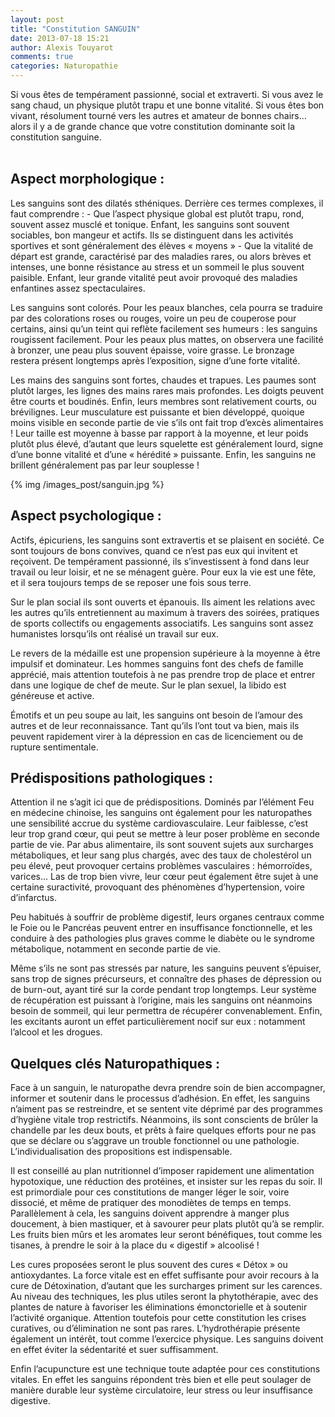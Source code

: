 ```yaml
---
layout: post
title: "Constitution SANGUIN"
date: 2013-07-18 15:21
author: Alexis Touyarot
comments: true
categories: Naturopathie
---
```


<div class="resume">
Si vous êtes de tempérament passionné, social et extraverti. Si vous avez le sang chaud, un physique plutôt trapu et une bonne vitalité. Si vous êtes bon vivant, résolument tourné vers les autres et amateur de bonnes chairs…alors il y a de grande chance que votre constitution dominante soit la constitution sanguine.
</div><br />
<!-- more -->
 
<h2>Aspect morphologique :</h2>
Les sanguins sont des dilatés sthéniques. Derrière ces termes complexes, il faut comprendre :
- Que l’aspect physique global est plutôt trapu, rond, souvent assez musclé et tonique. Enfant, les sanguins sont souvent sociables, bon mangeur et actifs. Ils se distinguent dans les activités sportives et sont généralement des élèves « moyens »
- Que la vitalité de départ est grande, caractérisé par des maladies rares, ou alors brèves et intenses, une bonne résistance au stress et un sommeil le plus souvent paisible. Enfant, leur grande vitalité peut avoir provoqué des maladies enfantines assez spectaculaires.

Les sanguins sont colorés. Pour les peaux blanches, cela pourra se traduire par des colorations roses ou rouges, voire un peu de couperose pour certains, ainsi qu’un teint qui reflète facilement ses humeurs : les sanguins rougissent facilement. Pour les peaux plus mattes, on observera une facilité à bronzer, une peau plus souvent épaisse, voire grasse. Le bronzage restera présent longtemps après l’exposition, signe d’une forte vitalité.

Les mains des sanguins sont fortes, chaudes et trapues. Les paumes sont plutôt larges, les lignes des mains rares mais profondes. Les doigts peuvent être courts et boudinés. Enfin, leurs membres sont relativement courts, ou brévilignes.  Leur musculature est puissante et bien développé, quoique moins visible en seconde partie de vie s’ils ont fait trop d’excès alimentaires ! Leur taille est moyenne à basse par rapport à la moyenne, et leur poids plutôt plus élevé, d’autant que leurs squelette est généralement lourd, signe d’une bonne vitalité et d’une « hérédité » puissante. Enfin, les sanguins ne brillent généralement pas par leur souplesse !

<div class="image_post">{% img /images_post/sanguin.jpg %}</div>

<h2>Aspect psychologique :</h2>
Actifs, épicuriens, les sanguins sont extravertis et se plaisent en société. Ce sont toujours de bons convives, quand ce n’est pas eux qui invitent et reçoivent. De tempérament passionné, ils s’investissent à fond dans leur travail ou leur loisir, et ne se ménagent guère. Pour eux la vie est une fête, et il sera toujours temps de se reposer une fois sous terre.

Sur le plan social ils sont ouverts et épanouis. Ils aiment les relations avec les autres qu’ils entretiennent au maximum à travers des soirées, pratiques de sports collectifs ou engagements associatifs. Les sanguins sont assez humanistes lorsqu’ils ont réalisé un travail sur eux.

Le revers de la médaille est une propension supérieure à la moyenne à être impulsif et dominateur. Les hommes sanguins font des chefs de famille apprécié, mais attention toutefois à ne pas prendre trop de place et entrer dans une logique de chef de meute. Sur le plan sexuel, la libido est généreuse et active. 

Émotifs et un peu soupe au lait, les sanguins ont besoin de l’amour des autres et de leur reconnaissance. Tant qu’ils l’ont tout va bien, mais ils peuvent rapidement virer à la dépression en cas de licenciement ou de rupture sentimentale.

<h2>Prédispositions pathologiques :</h2>
Attention il ne s’agit ici que de prédispositions. Dominés par l’élément Feu en médecine chinoise, les sanguins ont également pour les naturopathes une sensibilité accrue du système cardiovasculaire. Leur faiblesse, c’est leur trop grand cœur, qui peut se mettre à leur poser problème en seconde partie de vie. Par abus alimentaire, ils sont souvent sujets aux surcharges métaboliques, et leur sang plus chargés, avec des taux de cholestérol un peu élevé, peut provoquer certains problèmes vasculaires : hémorroïdes, varices… Las de trop bien vivre, leur cœur peut également être sujet à une certaine suractivité, provoquant des phénomènes d’hypertension, voire d’infarctus.

Peu habitués à souffrir de problème digestif, leurs organes centraux comme le Foie ou le Pancréas peuvent entrer en insuffisance fonctionnelle, et les conduire à des pathologies plus graves comme le diabète ou le syndrome métabolique, notamment en seconde partie de vie.

Même s’ils ne sont pas stressés par nature, les sanguins peuvent s’épuiser, sans trop de signes précurseurs, et connaître des phases de dépression ou de burn-out, ayant tiré sur la corde pendant trop longtemps. Leur système de récupération est puissant à l’origine, mais les sanguins ont néanmoins besoin de sommeil, qui leur permettra de récupérer convenablement. Enfin, les excitants auront un effet particulièrement nocif sur eux : notamment l’alcool et les drogues.

<h2>Quelques clés Naturopathiques :</h2>
Face à un sanguin, le naturopathe devra prendre soin de bien accompagner, informer et soutenir dans le processus d’adhésion. En effet, les sanguins n’aiment pas se restreindre, et se sentent vite déprimé par des programmes d’hygiène vitale trop restrictifs.  Néanmoins, ils sont conscients de brûler la chandelle par les deux bouts, et prêts à faire quelques efforts pour ne pas que se déclare ou s’aggrave un trouble fonctionnel ou une pathologie. L’individualisation des propositions est indispensable.

Il est conseillé au plan nutritionnel d’imposer rapidement une alimentation hypotoxique, une réduction des protéines, et insister sur les repas du soir. Il est primordiale pour ces constitutions de manger léger le soir, voire dissocié, et même de pratiquer des monodiètes de temps en temps. Parallèlement à cela, les sanguins doivent apprendre à manger plus doucement, à bien mastiquer, et à savourer peur plats plutôt qu’à se remplir. Les fruits bien mûrs et les aromates leur seront bénéfiques, tout comme les tisanes, à prendre le soir à la place du « digestif » alcoolisé !

Les cures proposées seront le plus souvent des cures « Détox » ou antioxydantes. La force vitale est en effet suffisante pour avoir recours à la cure de Détoxination, d’autant que les surcharges priment sur les carences. Au niveau des techniques, les plus utiles seront la phytothérapie, avec des plantes de nature à favoriser les éliminations émonctorielle et à soutenir l’activité organique. Attention toutefois pour cette constitution les crises curatives, ou d’élimination ne sont pas rares. L’hydrothérapie présente également un intérêt, tout comme l’exercice physique. Les sanguins doivent en effet éviter la sédentarité et suer suffisamment. 

Enfin l’acupuncture est une technique toute adaptée pour ces constitutions vitales. En effet les sanguins répondent très bien et elle peut soulager de manière durable leur système circulatoire, leur stress ou leur insuffisance digestive.  
